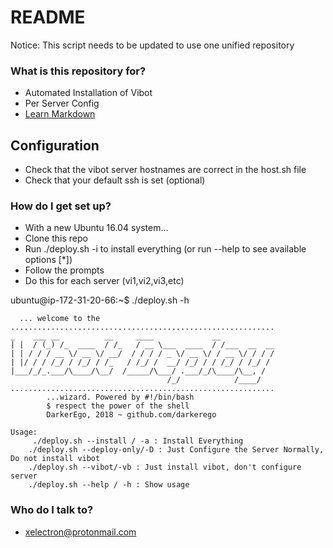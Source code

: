 # README #

Notice: This script needs to be updated to use one unified repository

### What is this repository for? ###

* Automated Installation of Vibot
* Per Server Config
* [Learn Markdown](https://bitbucket.org/tutorials/markdowndemo)

## Configuration

* Check that the vibot server hostnames are correct in the host.sh file
* Check that your default ssh is set (optional)

### How do I get set up? ###

* With a new Ubuntu 16.04 system...
* Clone this repo
* Run ./deploy.sh -i to install everything (or run --help to see available options [*])
* Follow the prompts
* Do this for each server (vi1,vi2,vi3,etc)

ubuntu@ip-172-31-20-66:~$ ./deploy.sh -h

	  ... welcome to the                                       
	...........................................................
 	_    ___ __          __     ____             __           
	| |  / (_) /_  ____  / /_   / __ \___  ____  / /___  __  __
	| | / / / __ \/ __ \/ __/  / / / / _ \/ __ \/ / __ \/ / / /
	| |/ / / /_/ / /_/ / /_   / /_/ /  __/ /_/ / / /_/ / /_/ / 
	|___/_/_.___/\____/\__/  /_____/\___/ .___/_/\____/\__, /  
	                                   /_/            /____/   
	...........................................................
	        ...wizard. Powered by #!/bin/bash                  
	        $ respect the power of the shell                   
	        DarkerEgo, 2018 ~ github.com/darkerego             
	
	Usage: 
    	 ./deploy.sh --install / -a : Install Everything
     	./deploy.sh --deploy-only/-D : Just Configure the Server Normally, Do not install vibot
     	./deploy.sh --vibot/-vb : Just install vibot, don't configure server
     	./deploy.sh --help / -h : Show usage 


### Who do I talk to? ###

* xelectron@protonmail.com
